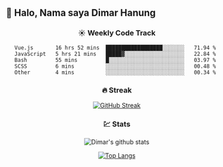 ## 👋 Halo, Nama saya **Dimar Hanung**

<center>

### :sunny: Weekly Code Track
<!--START_SECTION:waka-->
```text
Vue.js       16 hrs 52 mins  ██████████████████░░░░░░░   71.94 % 
JavaScript   5 hrs 21 mins   █████▓░░░░░░░░░░░░░░░░░░░   22.84 % 
Bash         55 mins         █░░░░░░░░░░░░░░░░░░░░░░░░   03.97 % 
SCSS         6 mins          ░░░░░░░░░░░░░░░░░░░░░░░░░   00.48 % 
Other        4 mins          ░░░░░░░░░░░░░░░░░░░░░░░░░   00.34 % 
```
<!--END_SECTION:waka-->

### :fire: Streak

[![GitHub Streak](http://github-readme-streak-stats.herokuapp.com?user=dimar-hanung)](https://git.io/streak-stats)

### :chart: Stats

![Dimar's github stats](https://github-readme-stats.vercel.app/api?username=dimar-hanung&show_icons=true&theme=vue)

[![Top Langs](https://github-readme-stats.vercel.app/api/top-langs/?username=dimar-hanung)](#)

</center>
